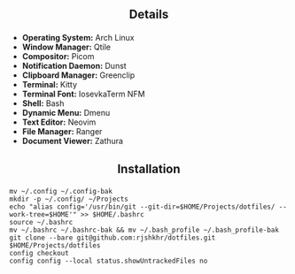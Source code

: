 ## <p align="center">Details</p>

- **Operating System:** Arch Linux
- **Window Manager:** Qtile
- **Compositor:** Picom
- **Notification Daemon:** Dunst
- **Clipboard Manager:** Greenclip
- **Terminal:** Kitty
- **Terminal Font:** IosevkaTerm NFM
- **Shell:** Bash
- **Dynamic Menu:** Dmenu
- **Text Editor:** Neovim
- **File Manager:** Ranger
- **Document Viewer:** Zathura

## <p align="center">Installation</p>

```shell
mv ~/.config ~/.config-bak
mkdir -p ~/.config/ ~/Projects
echo "alias config='/usr/bin/git --git-dir=$HOME/Projects/dotfiles/ --work-tree=$HOME'" >> $HOME/.bashrc
source ~/.bashrc
mv ~/.bashrc ~/.bashrc-bak && mv ~/.bash_profile ~/.bash_profile-bak
git clone --bare git@github.com:rjshkhr/dotfiles.git $HOME/Projects/dotfiles
config checkout
config config --local status.showUntrackedFiles no
```
